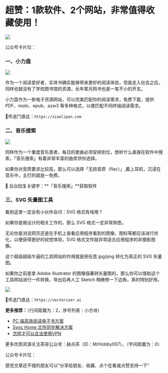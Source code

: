 # 超赞：1款软件、2个网站，非常值得收藏使用！

![](https://hediancha-1312143060.cos.ap-shanghai.myqcloud.com/202310141939606.png)

公众号卡片位：

### 一、小力盘

![](https://hediancha-1312143060.cos.ap-shanghai.myqcloud.com/202311112236938.png)

作为一个阅读爱好者，实体书确实能够带来更好的阅读体验，但是走入社会之后，同样也就没有了学校图书馆的资源，长年累月购书也是一笔不小的开支。

小力盘作为一款电子资源网站，可以完美匹配你的阅读需求，免费下载，提供 PDF、mobi、epub、azw3 等多种格式，以便匹配不同终端阅读需求。

🔗传送门直达：`https://xiaolipan.com`





### 二、音乐搜索

![](https://hediancha-1312143060.cos.ap-shanghai.myqcloud.com/202311112236354.png)

同样作为一个重度音乐患者，每日的歌曲必须安排到位，想听什么直接在软件中搜索，「音乐搜索」有着非常丰富的曲库供你选择。

如果你对音质要求比较高，那么可以选择「无损音质（flac）」,戴上耳机，沉浸在音乐中，主打的就是一免费。

🔗 后台回复关键字：**「音乐搜索」**获取软件

### 三、SVG 矢量图工具

看到这里一定会有小伙伴会问：SVG 格式有啥用？

如果你是做设计的相关工作的，那么 SVG 格式一定非常熟悉。

无论你是浏览网页还是在手机上查看应用程序看到的图像，图标等都应该进行优化，以便获得更好的视觉体验，SVG 格式文件就非常适合应用程序的非摄影图像。

这个超级超级牛逼的工具网站的作用就是把任意 jpg/png 转化为真正的 SVG 矢量图。

如果你之前是拿 Adobe illustrator 的图像描摹转矢量图的，那么你可以借助这个工具网站进行一件转换，导出后再人工 Sketch 稍微修一下边角，真的特别好用。

![](https://hediancha-1312143060.cos.ap-shanghai.myqcloud.com/202311112236101.png)

🔗传送门直达：`https://vectorizer.ai`

**更多推荐：**（行间距置为：2，序号列表：小方块）

* [PC 端高效阅读电子书方案](https://mp.weixin.qq.com/s?__biz=MzI3NzcwOTY4MQ==&mid=2247485142&idx=1&sn=034665cff6f939e5ffb5b405a9d0ad93&chksm=eb6350c8dc14d9de2e902d42605752f404279b24e29f47773be960b799bdc8974f1823e6ea1c&token=1849226904&lang=zh_CN#rd)
* [Sync Home 文件同步解决方案](https://mp.weixin.qq.com/s?__biz=MzI3NzcwOTY4MQ==&mid=2247485063&idx=1&sn=ba938343ede9122688e6bf13bb6e8921&chksm=eb635099dc14d98f7535a9970ed0e95b8fd97e37a8e843a55063c5e0bf49da71123121671b4b&token=1849226904&lang=zh_CN#rd)
* [怎样才可以合法使用VPN](https://mp.weixin.qq.com/s?__biz=MzI3NzcwOTY4MQ==&mid=2247484428&idx=1&sn=099fc6e43eba5308b65ee31d67ffbae2&chksm=eb635212dc14db04b21d8e2bee3a62f30c0f361d5e089e33cf7b71f83ec2e98499e17e136467&token=1849226904&lang=zh_CN#rd)

更多优质资源关注茶哥公众号：赫点茶（ID：MrHobby007）。（字间距置为：0）

公众号卡片位：

感觉文章还不错的朋友可以“分享给朋友、收藏、点个在看或点赞支持一下”
